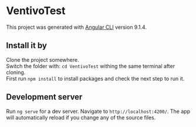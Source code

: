 # VentivoTest

This project was generated with [Angular CLI](https://github.com/angular/angular-cli) version 9.1.4.

## Install it by

Clone the project somewhere.
<br>
Switch the folder with: `cd VentivoTest` withing the same terminal after cloning.
<br>
First run `npm install` to install packages and check the next step to run it.

## Development server

Run `ng serve` for a dev server. Navigate to `http://localhost:4200/`. The app will automatically reload if you change any of the source files.

